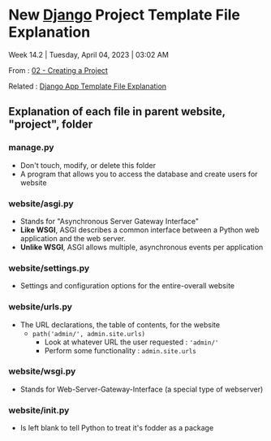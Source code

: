 # New [Django](../../Django.md) Project Template File Explanation

Week 14.2 | Tuesday, April 04, 2023 | 03:02 AM

From : [02 - Creating a Project](02%20-%20Creating%20a%20Project.md)

Related : [Django App Template File Explanation](Django%20App%20Template%20File%20Explanation.md)

## Explanation of each file in parent website, "project", folder

### manage.py

- Don't touch, modify, or delete this folder
- A program that allows you to access the database and create users for website

### website/asgi.py

- Stands for "Asynchronous Server Gateway Interface"
- **Like WSGI**, ASGI describes a common interface between a Python web application and the web server.
- **Unlike WSGI**, ASGI allows multiple, asynchronous events per application

### website/settings.py

- Settings and configuration options for the entire-overall website

### website/urls.py

- The URL declarations, the table of contents, for the website
  - `path('admin/', admin.site.urls)`
    - Look at whatever URL the user requested : `'admin/'`
    - Perform some functionality : `admin.site.urls`

### website/wsgi.py

- Stands for Web-Server-Gateway-Interface (a special type of webserver)

### website/**init**.py

- Is left blank to tell Python to treat it's fodder as a package
